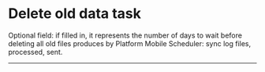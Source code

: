 # Delete old data task

Optional field: if filled in, it represents the number of days to wait before deleting all old files produces by Platform Mobile Scheduler: sync log files, processed, sent.

---



